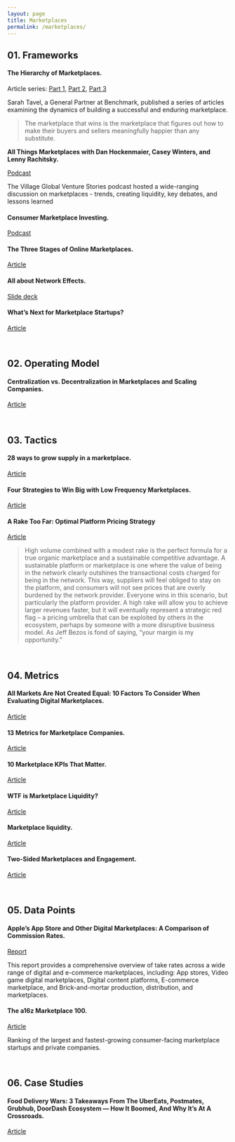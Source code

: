 ```yaml
---
layout: page
title: Marketplaces
permalink: /marketplaces/
---
```


## 01. Frameworks

#### The Hierarchy of Marketplaces.

Article series: [Part 1](https://medium.com/@sarahtavel/the-hierarchy-of-marketplaces-introduction-and-level-1-983995aa218e), [Part 2](https://medium.com/@sarahtavel/hierarchy-of-marketplaces-level-2-f1c44ed4a39), [Part 3](https://medium.com/@sarahtavel/hierarchy-of-marketplaces-level-3-1d1a5772ea08)

Sarah Tavel, a General Partner at Benchmark, published a series of articles examining the dynamics of building a successful and enduring marketplace.

> The marketplace that wins is the marketplace that figures out how to make their buyers and sellers meaningfully happier than any substitute.

**All Things Marketplaces with Dan Hockenmaier, Casey Winters, and Lenny Rachitsky.**

[Podcast](https://www.spreaker.com/user/10197011/all-things-marketplaces-with-dan-hockenm)

The Village Global Venture Stories podcast hosted a wide-ranging discussion on marketplaces - trends, creating liquidity, key debates, and lessons learned

#### Consumer Marketplace Investing.

[Podcast](https://fullratchet.net/225-crisis-coverage-w-sarah-tavel-consumer-marketplace-investing-why-aggregate-gmv-is-a-red-herring-and-minimum-viable-happiness-as-the-key-to-market-leadership/)

#### The Three Stages of Online Marketplaces.

[Article](https://caseyaccidental.com/three-stages-online-marketplaces/)

#### All about Network Effects.

[Slide deck](https://a16z.com/2016/03/07/all-about-network-effects/)

#### What’s Next for Marketplace Startups?

[Article](https://a16z.com/2018/11/27/services-marketplaces-service-economy-evolution-whats-next/)

&nbsp;
## 02. Operating Model

#### Centralization vs. Decentralization in Marketplaces and Scaling Companies.

[Article](https://caseyaccidental.com/centralization-decentralization-marketplaces-and-scaling-companies/)

&nbsp;
## 03. Tactics

#### 28 ways to grow supply in a marketplace.

[Article](https://andrewchen.co/grow-marketplace-supply/)

#### Four Strategies to Win Big with Low Frequency Marketplaces.

[Article](https://caseyaccidental.com/low-frequency-marketplaces/)

#### A Rake Too Far: Optimal Platform Pricing Strategy

[Article](http://abovethecrowd.com/2013/04/18/a-rake-too-far-optimal-platformpricing-strategy/)

> High volume combined with a modest rake is the perfect formula for a true organic marketplace and a sustainable competitive advantage. A sustainable platform or marketplace is one where the value of being in the network clearly outshines the transactional costs charged for being in the network. This way, suppliers will feel obliged to stay on the platform, and consumers will not see prices that are overly burdened by the network provider. Everyone wins in this scenario, but particularly the platform provider. A high rake will allow you to achieve larger revenues faster, but it will eventually represent a strategic red flag – a pricing umbrella that can be exploited by others in the ecosystem, perhaps by someone with a more disruptive business model. As Jeff Bezos is fond of saying, “your margin is my opportunity.”

&nbsp;
## 04. Metrics

#### All Markets Are Not Created Equal: 10 Factors To Consider When Evaluating Digital Marketplaces.

[Article](http://abovethecrowd.com/2012/11/13/all-markets-are-not-created-equal-10-factors-to-consider-when-evaluating-digital-marketplaces/)

#### 13 Metrics for Marketplace Companies.

[Article](https://a16z.com/2020/02/21/marketplace-metrics/)

#### 10 Marketplace KPIs That Matter.

[Article](https://medium.com/@algovc/10-marketplace-kpis-that-matter-22e0fd2d2779)

#### WTF is Marketplace Liquidity?

[Article](https://medium.com/point-nine-news/wtf-is-marketplace-liquidity-f2caca3802c0)

#### Marketplace liquidity.

[Article](https://techcrunch.com/2017/07/11/marketplace-liquidity/)

#### Two-Sided Marketplaces and Engagement.

[Article](https://medium.com/sequoia-capital/two-sided-marketplaces-and-engagement-ded7d5dcfe71)

&nbsp;

## 05. Data Points

#### Apple’s App Store and Other Digital Marketplaces: A Comparison of Commission Rates.

[Report](https://www.analysisgroup.com/globalassets/insights/publishing/apples_app_store_and_other_digital_marketplaces_a_comparison_of_commission_rates.pdf)

This report provides a comprehensive overview of take rates across a wide range of digital and e-commerce marketplaces, including: App stores, Video game digital marketplaces, Digital content platforms, E-commerce marketplace, and Brick-and-mortar production, distribution, and marketplaces.


#### The a16z Marketplace 100.

[Article](https://a16z.com/2020/02/18/marketplace-100/)

Ranking of the largest and fastest-growing consumer-facing marketplace startups and private companies.

&nbsp;

## 06. Case Studies

#### Food Delivery Wars: 3 Takeaways From The UberEats, Postmates, Grubhub, DoorDash Ecosystem — How It Boomed, And Why It’s At A Crossroads.

[Article](https://medium.com/@sarahtavel/food-delivery-wars-3-takeaways-from-the-ubereats-postmates-grubhub-doordash-ecosystem-how-it-bda13a059430)
